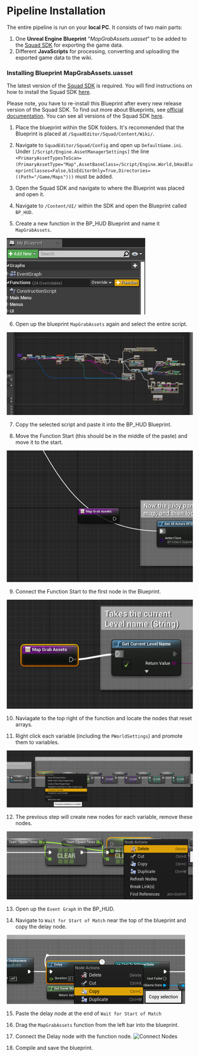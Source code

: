 # Pipeline Installation
The entire pipeline is run on your **local PC**. It consists of two main parts:
1. One **Unreal Engine Blueprint** "*MapGrabAssets.uasset*" to be added to the [Squad SDK](https://squad.gamepedia.com/Squad_SDK) for exporting the game data.
2. Different **JavaScripts** for processing, converting and uploading the exported game data to the wiki.






### Installing Blueprint MapGrabAssets.uasset

The latest version of the [Squad SDK](https://squad.gamepedia.com/Squad_SDK) is required. You will find instructions on how to install the Squad SDK [here](https://squad.gamepedia.com/Squad_SDK#Downloading_the_Epic_Games_Launcher).

Please note, you have to re-install this Blueprint after every new release version of the Squad SDK. To find out more about Blueprints, see [official documentation](https://docs.unrealengine.com/en-US/Engine/Blueprints/GettingStarted/index.html). You can see all versions of the Squad SDK [here](https://squad.gamepedia.com/Squad_SDK#Version_history).


1. Place the blueprint within the SDK folders. It's recommended that the Blueprint is placed at `/SquadEditor/Squad/Content/Wiki/`.

2. Navigate to `SquadEditor/Squad/Config` and open up `DefaultGame.ini`. Under `[/Script/Engine.AssetManagerSettings]` the line
 `+PrimaryAssetTypesToScan=(PrimaryAssetType="Map",AssetBaseClass=/Script/Engine.World,bHasBlueprintClasses=False,bIsEditorOnly=True,Directories=((Path="/Game/Maps")))` must be added.

3. Open the Squad SDK and navigate to where the Blueprint was placed and open it.

4. Navigate to `/Content/UI/` within the SDK and open the Blueprint called `BP_HUD`.

5. Create a new function in the BP_HUD Blueprint and name it `MapGrabAssets`.

![BP_HUD Blueprint](/doc/images/sdk/sdk_new_function.png)

6. Open up the blueprint `MapGrabAssets` again and select the entire script.

![script selection](/doc/images/sdk/sdk_select_function.png)

7. Copy the selected script and paste it into the BP_HUD Blueprint.

8. Move the Function Start (this should be in the middle of the paste) and move it to the start.

![Function Start](/doc/images/sdk/sdk_move_1.png)

9. Connect the Function Start to the first node in the Blueprint.

![Blueprint Connect](/doc/images/sdk/sdk_move_2.png)

10. Naviagate to the top right of the function and locate the nodes that reset arrays.

11. Right click each variable (including the `PWorldSettings`) and promote them to variables. 

![Promote to Variable](/doc/images/sdk/sdk_create_variable.png)

12. The previous step will create new nodes for each variable, remove these nodes. 

![Remove Nodes](/doc/images/sdk/sdk_delete_variable.png)

13. Open up the `Event Graph` in the BP_HUD.

14. Navigate to `Wait for Start of Match` near the top of the blueprint and copy the delay node. 

![Copy Node](/doc/images/sdk/sdk_copy_delay.png)

15. Paste the delay node at the end of `Wait for Start of Match`

16. Drag the `MapGrabAssets` function from the left bar into the blueprint.

17. Connect the Delay node with the function node. ![Connect Nodes](/doc/images/sdk/sdk_attach_function.png)

18. Compile and save the blueprint.
